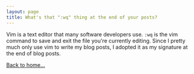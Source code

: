 ```yaml
---
layout: page
title: What's that ":wq" thing at the end of your posts?
---
```


Vim is a text editor that many software developers use. ```:wq``` is the vim command
to save and exit the file you're currently editing. Since I pretty much only use vim
to write my blog posts, I adopted it as my signature at the end of blog posts.

[Back to home...](/)
